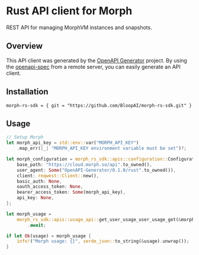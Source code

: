 # Rust API client for Morph

REST API for managing MorphVM instances and snapshots.

## Overview

This API client was generated by the [OpenAPI Generator](https://openapi-generator.tech) project. By using the [openapi-spec](https://openapis.org) from a remote server, you can easily generate an API client.

## Installation

```
morph-rs-sdk = { git = "https://github.com/BloopAI/morph-rs-sdk.git" }
```

## Usage

```rs
// Setup Morph
let morph_api_key = std::env::var("MORPH_API_KEY")
    .map_err(|_| "MORPH_API_KEY environment variable must be set")?;

let morph_configuration = morph_rs_sdk::apis::configuration::Configuration {
    base_path: "https://cloud.morph.so/api".to_owned(),
    user_agent: Some("OpenAPI-Generator/0.1.0/rust".to_owned()),
    client: reqwest::Client::new(),
    basic_auth: None,
    oauth_access_token: None,
    bearer_access_token: Some(morph_api_key),
    api_key: None,
};

let morph_usage =
    morph_rs_sdk::apis::usage_api::get_user_usage_user_usage_get(&morph_configuration, None)
        .await;

if let Ok(usage) = morph_usage {
    info!("Morph usage: {}", serde_json::to_string(&usage).unwrap());
}
```
